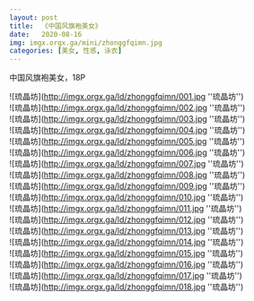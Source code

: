 ```yaml
---
layout: post
title:  《中国风旗袍美女》
date:   2020-08-16
img: imgx.orgx.ga/mini/zhonggfqimn.jpg
categories: [美女, 性感, 泳衣]
---
```


中国风旗袍美女，18P

![琉晶坊](http://imgx.orgx.ga/ld/zhonggfqimn/001.jpg ''琉晶坊'') <br>
![琉晶坊](http://imgx.orgx.ga/ld/zhonggfqimn/002.jpg ''琉晶坊'') <br>
![琉晶坊](http://imgx.orgx.ga/ld/zhonggfqimn/003.jpg ''琉晶坊'') <br>
![琉晶坊](http://imgx.orgx.ga/ld/zhonggfqimn/004.jpg ''琉晶坊'') <br>
![琉晶坊](http://imgx.orgx.ga/ld/zhonggfqimn/005.jpg ''琉晶坊'') <br>
![琉晶坊](http://imgx.orgx.ga/ld/zhonggfqimn/006.jpg ''琉晶坊'') <br>
![琉晶坊](http://imgx.orgx.ga/ld/zhonggfqimn/007.jpg ''琉晶坊'') <br>
![琉晶坊](http://imgx.orgx.ga/ld/zhonggfqimn/008.jpg ''琉晶坊'') <br>
![琉晶坊](http://imgx.orgx.ga/ld/zhonggfqimn/009.jpg ''琉晶坊'') <br>
![琉晶坊](http://imgx.orgx.ga/ld/zhonggfqimn/010.jpg ''琉晶坊'') <br>
![琉晶坊](http://imgx.orgx.ga/ld/zhonggfqimn/011.jpg ''琉晶坊'') <br>
![琉晶坊](http://imgx.orgx.ga/ld/zhonggfqimn/012.jpg ''琉晶坊'') <br>
![琉晶坊](http://imgx.orgx.ga/ld/zhonggfqimn/013.jpg ''琉晶坊'') <br>
![琉晶坊](http://imgx.orgx.ga/ld/zhonggfqimn/014.jpg ''琉晶坊'') <br>
![琉晶坊](http://imgx.orgx.ga/ld/zhonggfqimn/015.jpg ''琉晶坊'') <br>
![琉晶坊](http://imgx.orgx.ga/ld/zhonggfqimn/016.jpg ''琉晶坊'') <br>
![琉晶坊](http://imgx.orgx.ga/ld/zhonggfqimn/017.jpg ''琉晶坊'') <br>
![琉晶坊](http://imgx.orgx.ga/ld/zhonggfqimn/018.jpg ''琉晶坊'') <br>
